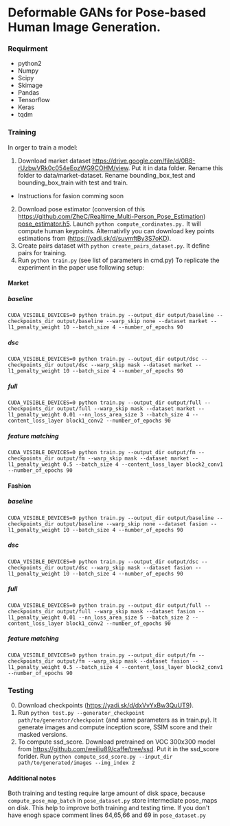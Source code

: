 # Deformable GANs for Pose-based Human Image Generation.
### Requirment
* python2
* Numpy
* Scipy
* Skimage
* Pandas
* Tensorflow
* Keras
* tqdm 

### Training
In orger to train a model:
1. Download market dataset https://drive.google.com/file/d/0B8-rUzbwVRk0c054eEozWG9COHM/view. Put it in data folder. Rename this folder to data/market-dataset. Rename bounding_box_test and bounding_box_train with test and train. 
* Instructions for fasion comming soon
2. Download pose estimator (conversion of this https://github.com/ZheC/Realtime_Multi-Person_Pose_Estimation) [pose_estimator.h5](https://yadi.sk/d/blgmGpDi3PjXvK). Launch ```python compute_cordinates.py.``` It will compute human keypoints. Alternativlly you can download key points estimations from (https://yadi.sk/d/suymftBy3S7oKD).
3. Create pairs dataset with ```python create_pairs_dataset.py```. It define pairs for training.
4. Run ```python train.py``` (see list of parameters in cmd.py)
To replicate the experiment in the paper use following setup:
#### Market
##### baseline
```CUDA_VISIBLE_DEVICES=0 python train.py --output_dir output/baseline --checkpoints_dir output/baseline --warp_skip none --dataset market --l1_penalty_weight 10 --batch_size 4 --number_of_epochs 90```
##### dsc
```CUDA_VISIBLE_DEVICES=0 python train.py --output_dir output/dsc --checkpoints_dir output/dsc --warp_skip mask --dataset market --l1_penalty_weight 10 --batch_size 4 --number_of_epochs 90```
##### full
```CUDA_VISIBLE_DEVICES=0 python train.py --output_dir output/full --checkpoints_dir output/full --warp_skip mask --dataset market --l1_penalty_weight 0.01 --nn_loss_area_size 3 --batch_size 4 --content_loss_layer block1_conv2 --number_of_epochs 90```
##### feature matching
```CUDA_VISIBLE_DEVICES=0 python train.py --output_dir output/fm --checkpoints_dir output/fm --warp_skip mask --dataset market --l1_penalty_weight 0.5 --batch_size 4 --content_loss_layer block2_conv1 --number_of_epochs 90```

#### Fashion
##### baseline
```CUDA_VISIBLE_DEVICES=0 python train.py --output_dir output/baseline --checkpoints_dir output/baseline --warp_skip none --dataset fasion --l1_penalty_weight 10 --batch_size 4 --number_of_epochs 90```
##### dsc
```CUDA_VISIBLE_DEVICES=0 python train.py --output_dir output/dsc --checkpoints_dir output/dsc --warp_skip mask --dataset fasion --l1_penalty_weight 10 --batch_size 4 --number_of_epochs 90```
##### full
```CUDA_VISIBLE_DEVICES=0 python train.py --output_dir output/full --checkpoints_dir output/full --warp_skip mask --dataset fasion --l1_penalty_weight 0.01 --nn_loss_area_size 5 --batch_size 2 --content_loss_layer block1_conv2 --number_of_epochs 90```
##### feature matching
```CUDA_VISIBLE_DEVICES=0 python train.py --output_dir output/fm --checkpoints_dir output/fm --warp_skip mask --dataset fasion --l1_penalty_weight 0.5 --batch_size 4 --content_loss_layer block2_conv1 --number_of_epochs 90```

### Testing
0. Download checkpoints (https://yadi.sk/d/dxVvYxBw3QuUT9).
1. Run ```python test.py --generator_checkpoint path/to/generator/checkpoint``` (and same parameters as in train.py). It generate images and compute inception score, SSIM score and their masked versions.
2. To compute ssd_score. Download pretrained on VOC 300x300 model from https://github.com/weiliu89/caffe/tree/ssd. Put it in the ssd_score forlder. Run ```python compute_ssd_score.py --input_dir path/to/generated/images --img_index 2```

#### Additional notes
Both training and testing require large amount of disk space, because ```compute_pose_map_batch``` in ```pose_dataset.py``` store intermediate pose_maps on disk. This help to improve both training and testing time. If you don't have enogh space comment lines 64,65,66 and 69 in ```pose_dataset.py```

